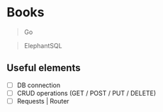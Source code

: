 # Books

> Go

> ElephantSQL

## Useful elements

- [ ] DB connection
- [ ] CRUD operations (GET / POST / PUT / DELETE)
- [ ] Requests | Router
